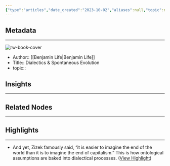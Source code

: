 ```yaml
---
{"type":"articles","date_created":"2023-10-02","aliases":null,"topic":null,"url":"https://omniharmonic.substack.com/p/dialectics-and-spontaneous-evolution?r=es1n5&utm_campaign=post&utm_medium=web","layout":null,"banner":null,"dg-publish":true,"tags":null,"permalink":"/300-biblio/200-articles/dialectics-and-spontaneous-evolution/","dgPassFrontmatter":true,"created":"2023-10-20T12:44:22.000-05:00","updated":"2023-10-20T12:44:22.000-05:00"}
---
```


## Metadata
---
![rw-book-cover](https://substackcdn.com/image/fetch/w_1200,h_600,c_fill,f_jpg,q_auto:good,fl_progressive:steep,g_auto/https%3A%2F%2Fsubstack-post-media.s3.amazonaws.com%2Fpublic%2Fimages%2F73104dca-c42d-4331-864b-d3f18243afd7_1024x1024.jpeg)
- Author:: [[Benjamin Life\|Benjamin Life]]
- Title:: Dialectics & Spontaneous Evolution
- topic::  



## Insights
---
## Related Nodes
---

## Highlights 
---
- And yet, Zizek famously said, “it is easier to imagine the end of the world than it is to imagine the end of capitalism.” This is how ontological assumptions are baked into dialectical processes. ([View Highlight](https://read.readwise.io/read/01hbrh3w3918rbwahwdvekzqe5))
